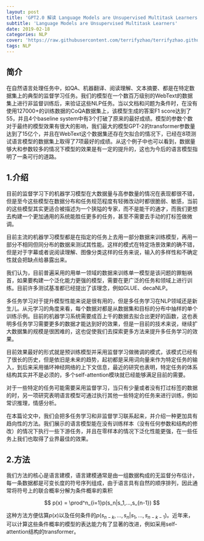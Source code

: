 ```yaml
---
layout: post
title: 'GPT2.0 解读 Language Models are Unsupervised Multitask Learners'
subtitle: 'Language Models are Unsupervised Multitask Learners'
date: 2019-02-18
categories: NLP
cover: 'https://raw.githubusercontent.com/terrifyzhao/terrifyzhao.github.io/master/assets/img/2019-02-18-BERT%E7%BB%93%E6%9E%84/cover.png'
tags: NLP
---
```




## **简介**

在自然语言处理任务中，如QA、机器翻译、阅读理解、文本摘要、都是在特定数据集上的典型的监督学习任务。我们的模型在一个数百万级别的WebText的数据集上进行非监督训练后，来验证这些NLP任务。当以文档和问题为条件时，在没有使用127000+的训练数据的CoQA数据集上，该模型生成的答案F1 score达到了55，并且4个baseline system中有3个打破了原来的最好成绩。模型的参数个数对于最终的模型效果有很大的影响，我们最大的模型GPT-2的transformer参数量达到了15亿个，并且在WebText这个数据集还存在欠拟合的情况下，已经在8项测试语言模型的数据集上取得了7项最好的成绩。从这个例子中也可以看到，数据量够大和参数较多的情况下模型的效果是有一定的提升的，这也为今后的语言模型指明了一条可行的道路。


## **1.介绍**
目前的监督学习下的机器学习模型在大数据量与高参数量的情况在表现都很不错，但是至今这些模型在数据分布和任务规范程度有轻微改动时都很脆弱、敏感，当前的这些模型其实更适合被描述为一个狭隘的专家，而不是能干的通才，而我们更想去构建一个更加通用的系统能胜任更多的任务，甚至不需要去手动的打标签做微调。

目前主流的机器学习模型都是在指定的任务上去用一部分数据来训练模型，再用一部分不相同但同分布的数据来测试其性能。这样的模式在特定场景效果的确不错，但是对于字幕或者说阅读理解、图像分类这样的任务来说，输入的多样性和不确定性就会把缺点给暴露出来。

我们认为，目前普遍采用的用单一领域的数据来训练单一模型是该问题的罪魁祸首，如果要构建一个泛化能力更强的模型，需要在更广泛的任务和领域上进行训练。目前许多测试基准都已经提出了该理念，例如GLUE、decaNLP。

多任务学习对于提升模型性能来说是很有用的，但是多任务学习在NLP领域还是新生儿。从元学习的角度来看，每个数据对都是从数据集和目标的分布中抽样的单个训练示例。目前的机器学习系统需要成百上千的数据去拟合出更好的函数，这也表明多任务学习需要更多的数据才能达到好的效果，但是一目前的技术来说，继续扩大数据集的规模是很困难的，这也促使我们去探索更多方法来提升多任务学习的效果。

目前效果最好的形式就是预训练模型并采用监督学习做微调的模式，该模式已经有了很长的历史，但是依旧是未来的趋势，起初都是采用词向量来作为特定任务的输入，到后来采用循环神经网络的上下文信息，最近的研究也表明，特定任务的体系结构其实并不是必须的，多个self-attention模块就已经能够满足目前的需要。

对于一些特定的任务可能需要采用监督学习，当只有少量或者没有打过标签的数据的时，另一项研究表明语言模型可通过执行其他一些特定的任务来进行训练，例如常识推理，情感分析。

在本篇论文中，我们会把多任务学习和非监督学习联系起来，并介绍一种更加具有趋向性的方法。我们展示的语言模型能在没有训练样本（没有任何参数和结构的修改）的情况下执行一些下游任务，并且在零样本的情况下泛化性能更强，在一些任务上我们也取得了业界最佳的效果。

## **2.方法**

我们方法的核心是语言建模，语言建模通常是由一组数据构成的无监督分布估计，每一条数据都是可变长度的符号序列组成，由于语言具有自然的顺序排列，因此通常将符号上的联合概率分解为条件概率的乘积

$$
p(x) = \prod^n_{i=1}p(s_n|s_1,...,s_{n-1})
$$


这种方法方便估算$p(x)$以及任何条件的$p(s_{n−k},…,s_n|s_1,...,s_{n-k-1})$。近年来，可以计算这些条件概率的模型的表达能力有了显著的改进，例如采用self-attention结构的transformer。





